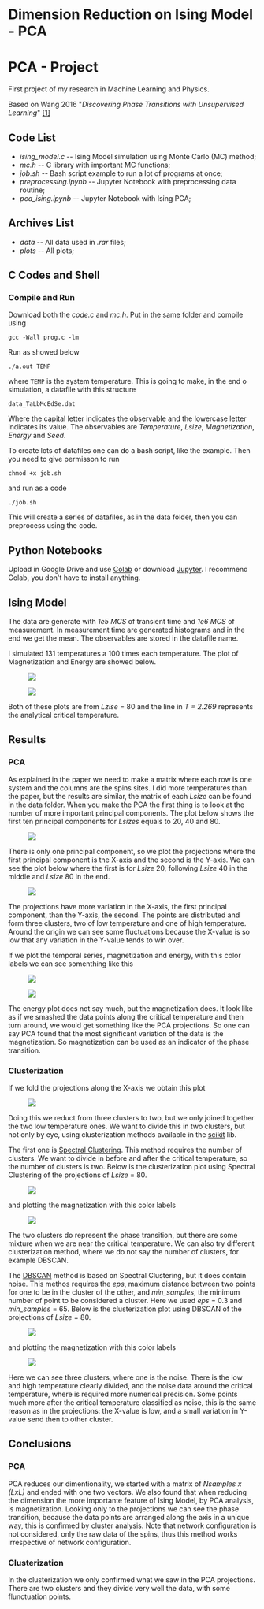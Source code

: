 # Dimension Reduction on Ising Model - PCA

# PCA - Project
First project of my research in Machine Learning and Physics. 

Based on Wang 2016 "*Discovering Phase Transitions with Unsupervised Learning*" [[1]](https://journals.aps.org/prb/abstract/10.1103/PhysRevB.94.195105)

## Code List
- *ising_model.c*           -- Ising Model simulation using Monte Carlo (MC) method;
- *mc.h*                    -- C library with important MC functions;
- *job.sh*                  -- Bash script example to run a lot of programs at once;          
- *preprocessing.ipynb*     -- Jupyter Notebook with preprocessing data routine;
- *pca_ising.ipynb*         -- Jupyter Notebook with Ising PCA;

## Archives List
- *data*                    -- All data used in *.rar* files;
- *plots*                   -- All plots;

## C Codes and Shell
### Compile and Run

Download both the *code.c* and *mc.h*.
Put in the same folder and compile using

  <code>gcc -Wall prog.c -lm</code>

Run as showed below

  <code>./a.out TEMP</code>

where ```TEMP``` is the system temperature.
This is going to make, in the end o simulation, a datafile with this structure

  <code>data_TaLbMcEdSe.dat</code>

Where the capital letter indicates the observable and the lowercase letter indicates its value.
The observables are *Temperature*, *Lsize*, *Magnetization*, *Energy* and *Seed*.


To create lots of datafiles one can do a bash script, like the example.
Then you need to give permisson to run

  <code>chmod +x job.sh</code>

and run as a code

  <code>./job.sh</code>

This will create a series of datafiles, as in the data folder, then you can preprocess using the code.

## Python Notebooks
Upload in Google Drive and use [Colab](https://colab.research.google.com/) or download [Jupyter](https://jupyter.org/).
I recommend Colab, you don't have to install anything.

## Ising Model
The data are generate with *1e5 MCS* of transient time and *1e6 MCS* of measurement.
In measurement time are generated histograms and in the end we get the mean.
The observables are stored in the datafile name.

I simulated 131 temperatures a 100 times each temperature.
The plot of Magnetization and Energy are showed below.

<figure>
  <img src=https://github.com/pedhmendes/ising-dimension-reduction/blob/main/plots/ising_mag_L80.png>
</figure>
<figure>
  <img src=https://github.com/pedhmendes/ising-dimension-reduction/blob/main/plots/ising_ene_L80.png>
</figure>

Both of these plots are from *Lzise* = 80 and the line in *T = 2.269* represents the analytical critical temperature.


## Results
### PCA 
As explained in the paper we need to make a matrix where each row is one system and the columns are the spins sites.
I did more temperatures than the paper, but the results are similar, the matrix of each *Lsize* can be found in the data folder.
When you make the PCA the first thing is to look at the number of more important principal components.
The plot below shows the first ten principal components for *Lsizes* equals to 20, 40 and 80.

<figure>
  <img src=https://github.com/pedhmendes/ising-dimension-reduction/blob/main/plots/ising_pca_multi_evals.png>
</figure>

There is only one principal component, so we plot the projections where the first principal component is the X-axis and the second is the Y-axis.
We can see the plot below where the first is for *Lsize* 20, following *Lsize* 40 in the middle and *Lsize* 80 in the end.

<figure>
  <img src=https://github.com/pedhmendes/ising-dimension-reduction/blob/main/plots/ising_pca_components.png>
</figure>

The projections have more variation in the X-axis, the first principal component, than the Y-axis, the second.
The points are distributed and form three clusters, two of low temperature and one of high temperature.
Around the origin we can see some fluctuations because the X-value is so low that any variation in the Y-value tends to win over.

If we plot the temporal series, magnetization and energy, with this color labels we can see somenthing like this

<figure>
  <img src=https://github.com/pedhmendes/ising-dimension-reduction/blob/main/plots/ising80_mag_pca_colors_L80.png>
</figure>
<figure>
  <img src=https://github.com/pedhmendes/ising-dimension-reduction/blob/main/plots/ising80_ene_pca_colors_L80.png>
</figure>


The energy plot does not say much, but the magnetization does.
It look like as if we smashed the data points along the critical temperature and then turn around, we would get something like the PCA projections.
So one can say PCA found that the most significant variation of the data is the magnetization. 
So magnetization can be used as an indicator of the phase transition.

### Clusterization
If we fold the projections along the X-axis we obtain this plot

<figure>
  <img src=https://github.com/pedhmendes/ising-dimension-reduction/blob/main/plots/ising_pca_m_components.png>
</figure>

Doing this we reduct from three clusters to two, but we only joined together the two low temperature ones.
We want to divide this in two clusters, but not only by eye, using clusterization methods available in the [scikit](https://scikit-learn.org/stable/modules/clustering.html) lib.

The first one is [Spectral Clustering](https://scikit-learn.org/stable/modules/clustering.html#spectral-clustering).
This method requires the number of clusters.
We want to divide in before and after the critical temperature, so the number of clusters is two.
Below is the clusterization plot using Spectral Clustering of the projections of *Lsize* = 80.

<figure>
  <img src=https://github.com/pedhmendes/ising-dimension-reduction/blob/main/plots/ising_clusters_sp_L80.png>
</figure>

and plotting the magnetization with this color labels

<figure>
  <img src=https://github.com/pedhmendes/ising-dimension-reduction/blob/main/plots/ising80_mag_sp_cluster_L80.png>
</figure>

The two clusters do represent the phase transition, but there are some mixture when we are near the critical temperature.
We can also try different clusterization method, where we do not say the number of clusters, for example DBSCAN.

The [DBSCAN](https://scikit-learn.org/stable/modules/clustering.html#dbscan) method is based on Spectral Clustering, but it does contain noise.
This methos requires the *eps*, maximum distance between two points for one to be in the cluster of the other, and *min_samples*, the minimum number of point to be considered a cluster.
Here we used *eps* = 0.3 and *min_samples* = 65.
Below is the clusterization plot using DBSCAN of the projections of *Lsize* = 80.

<figure>
  <img src=https://github.com/pedhmendes/ising-dimension-reduction/blob/main/plots/ising_clusters_db_L80.png>
</figure

and plotting the magnetization with this color labels

<figure>
  <img src=https://github.com/pedhmendes/ising-dimension-reduction/blob/main/plots/ising80_mag_db_cluster.png>
</figure>

Here we can see three clusters, where one is the noise.
There is the low and high temperature clearly divided, and the noise data around the critical temperature, where is required more numerical precision.
Some points much more after the critical temperature classified as noise, this is the same reason as in the projections: the X-value is low, and a small variation in Y-value send then to other cluster.

## Conclusions
### PCA
PCA reduces our dimentionality, we started with a matrix of *Nsamples x (LxL)* and ended with one two vectors.
We also found that when reducing the dimension the more importante feature of Ising Model, by PCA analysis, is magnetization.
Looking only to the projections we can see the phase transition, because the data points are arranged along the axis in a unique way, this is confirmed by cluster analysis.
Note that network configuration is not considered, only the raw data of the spins, thus this method works irrespective of network configuration.

### Clusterization
In the clusterization we only confirmed what we saw in the PCA projections.
There are two clusters and they divide very well the data, with some flunctuation points.
